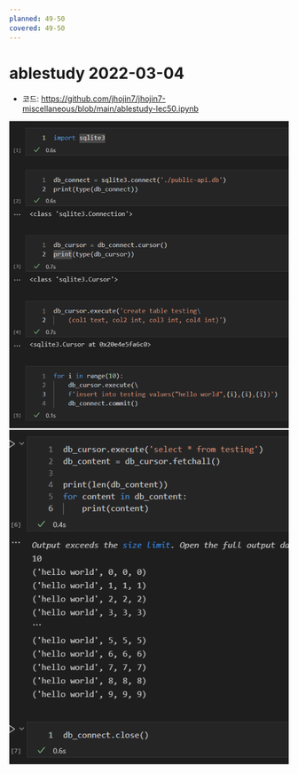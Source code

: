 ```yaml
---
planned: 49-50
covered: 49-50
---
```

# ablestudy 2022-03-04

- 코드: https://github.com/jhojin7/jhojin7-miscellaneous/blob/main/ablestudy-lec50.ipynb

![](../etc/Pasted%20image%2020220305043111.png)
![](../etc/Pasted%20image%2020220305043140.png)